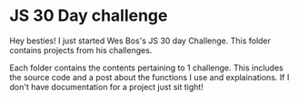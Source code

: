 # JS 30 Day challenge

Hey besties! I just started Wes Bos's JS 30 day Challenge. This folder contains projects from his challenges.

Each folder contains the contents pertaining to 1 challenge. This includes the source code and a post about the functions I use and explainations. If I don't have documentation for a project just sit tight! 
